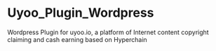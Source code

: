 # Uyoo_Plugin_Wordpress
Wordpress Plugin for uyoo.io, a platform of Internet content copyright claiming and cash earning based on Hyperchain
